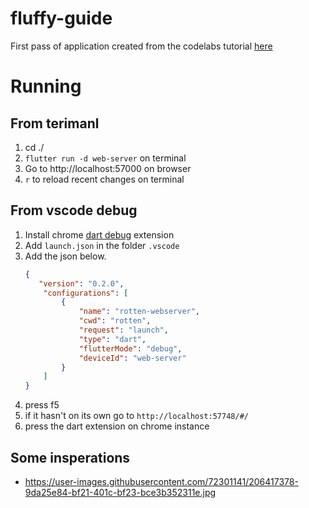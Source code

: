 # fluffy-guide
First pass of application created from the codelabs tutorial [here](https://codelabs.developers.google.com/codelabs/flutter-codelab-first#8)

# Running
## From terimanl
1. cd ./<rotten>
2. `flutter run -d web-server` on terminal
3. Go to http://localhost:57000 on browser
4. `r` to reload recent changes on terminal

## From vscode debug
1. Install chrome [dart debug](https://chrome.google.com/webstore/detail/dart-debug-extension/eljbmlghnomdjgdjmbdekegdkbabckhm/related?hl=en) extension
2. Add `launch.json` in the folder `.vscode`
3. Add the json below.
    ```JSON
    {
       "version": "0.2.0",
        "configurations": [
            {
                "name": "rotten-webserver",
                "cwd": "rotten",
                "request": "launch",
                "type": "dart",
                "flutterMode": "debug",
                "deviceId": "web-server"
            }
        ]
    }
    ```
4. press f5
5. if it hasn't on its own go to `http://localhost:57748/#/`
6. press the dart extension on chrome instance

## Some insperations
- https://user-images.githubusercontent.com/72301141/206417378-9da25e84-bf21-401c-bf23-bce3b352311e.jpg
